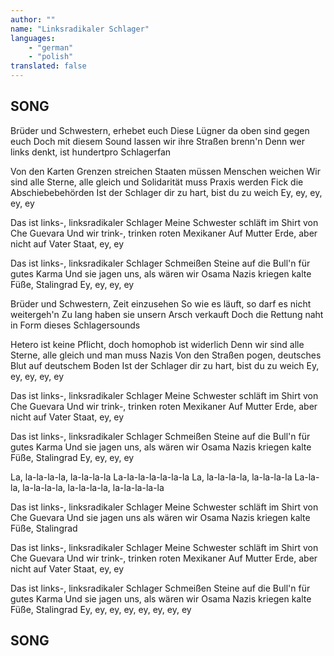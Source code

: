 ```yaml
---
author: ""
name: "Linksradikaler Schlager"
languages: 
    - "german"
    - "polish"
translated: false
---
```

## SONG
Brüder und Schwestern, erhebet euch
Diese Lügner da oben sind gegen euch
Doch mit diesem Sound lassen wir ihre Straßen brenn'n
Denn wer links denkt, ist hundertpro Schlagerfan

Von den Karten Grenzen streichen
Staaten müssen Menschen weichen
Wir sind alle Sterne, alle gleich und
Solidarität muss Praxis werden
Fick die Abschiebebehörden
Ist der Schlager dir zu hart, bist du zu weich
Ey, ey, ey, ey, ey

Das ist links-, linksradikaler Schlager
Meine Schwester schläft im Shirt von Che Guevara
Und wir trink-, trinken roten Mexikaner
Auf Mutter Erde, aber nicht auf Vater Staat, ey, ey

Das ist links-, linksradikaler Schlager
Schmeißen Steine auf die Bull'n für gutes Karma
Und sie jagen uns, als wären wir Osama
Nazis kriegen kalte Füße, Stalingrad
Ey, ey, ey, ey

Brüder und Schwestern, Zeit einzusehen
So wie es läuft, so darf es nicht weitergeh'n
Zu lang haben sie unsern Arsch verkauft
Doch die Rettung naht in Form dieses Schlagersounds

Hetero ist keine Pflicht, doch homophob ist widerlich
Denn wir sind alle Sterne, alle gleich und man muss Nazis
Von den Straßen pogen, deutsches Blut auf deutschem Boden
Ist der Schlager dir zu hart, bist du zu weich
Ey, ey, ey, ey, ey

Das ist links-, linksradikaler Schlager
Meine Schwester schläft im Shirt von Che Guevara
Und wir trink-, trinken roten Mexikaner
Auf Mutter Erde, aber nicht auf Vater Staat, ey, ey

Das ist links-, linksradikaler Schlager
Schmeißen Steine auf die Bull'n für gutes Karma
Und sie jagen uns, als wären wir Osama
Nazis kriegen kalte Füße, Stalingrad
Ey, ey, ey, ey

La, la-la-la-la, la-la-la-la
La-la-la-la-la-la-la
La, la-la-la-la, la-la-la-la
La-la-la, la-la-la-la, la-la-la-la, la-la-la-la-la

Das ist links-, linksradikaler Schlager
Meine Schwester schläft im Shirt von Che Guevara
Und sie jagen uns als wären wir Osama
Nazis kriegen kalte Füße, Stalingrad

Das ist links-, linksradikaler Schlager
Meine Schwester schläft im Shirt von Che Guevara
Und wir trink-, trinken roten Mexikaner
Auf Mutter Erde, aber nicht auf Vater Staat, ey, ey

Das ist links-, linksradikaler Schlager
Schmeißen Steine auf die Bull'n für gutes Karma
Und sie jagen uns, als wären wir Osama
Nazis kriegen kalte Füße, Stalingrad
Ey, ey, ey, ey, ey, ey, ey, ey
## SONG